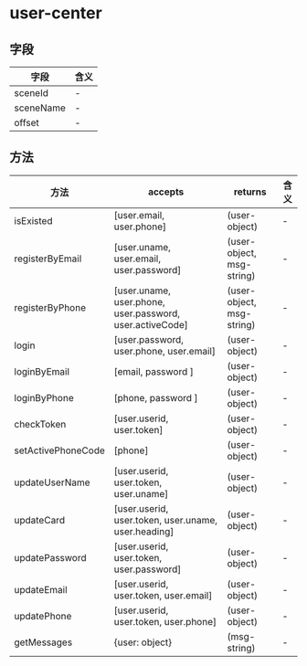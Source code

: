 # user-center

## 字段

字段        | 含义
--------- | --
sceneId   | -
sceneName | -
offset    | -

## 方法

方法                 | accepts                                                   | returns                   | 含义
------------------ | --------------------------------------------------------- | ------------------------- | --
isExisted          | [user.email, user.phone]                                  | (user-object)             | -
registerByEmail    | [user.uname, user.email, user.password]                   | (user-object, msg-string) | -
registerByPhone    | [user.uname, user.phone, user.password, user.activeCode]  | (user-object, msg-string) | -
login              | [user.password, user.phone, user.email]                   | (user-object)             | -
loginByEmail       | [email, password ]                                        | (user-object)             | -
loginByPhone       | [phone, password ]                                        | (user-object)             | -
checkToken         | [user.userid, user.token]                                 | (user-object)             | -
setActivePhoneCode | [phone]                                                   | (user-object)             | -
updateUserName     | [user.userid, user.token, user.uname]                  | (user-object)             | -
updateCard         | [user.userid, user.token, user.uname, user.heading] | (user-object)             | -
updatePassword     | [user.userid, user.token, user.password]               | (user-object)             | -
updateEmail        | [user.userid, user.token, user.email]                  | (user-object)             | -
updatePhone        | [user.userid, user.token, user.phone]                  | (user-object)             | -
getMessages        | {user: object}                                            | (msg-string)              | -
